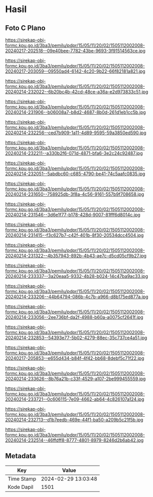 # Hasil

## Foto C Plano

https://sirekap-obj-formc.kpu.go.id/3ba3/pemilu/pdpr/15/05/11/20/02/1505112002008-20240217-202518--09e40bee-7782-43be-9693-3f91514563ce.jpg

https://sirekap-obj-formc.kpu.go.id/3ba3/pemilu/pdpr/15/05/11/20/02/1505112002008-20240217-203059--09550ad4-6142-4c20-9b22-66f82181a821.jpg

https://sirekap-obj-formc.kpu.go.id/3ba3/pemilu/pdpr/15/05/11/20/02/1505112002008-20240214-232022--6b20bc4b-42cd-48ce-a36a-e2d973833c51.jpg

https://sirekap-obj-formc.kpu.go.id/3ba3/pemilu/pdpr/15/05/11/20/02/1505112002008-20240214-231906--b06008a7-b8d2-4687-8b0d-261d1eb1cc5b.jpg

https://sirekap-obj-formc.kpu.go.id/3ba3/pemilu/pdpr/15/05/11/20/02/1505112002008-20240214-232256--ced7b909-1a11-4d89-9595-59a3850ed590.jpg

https://sirekap-obj-formc.kpu.go.id/3ba3/pemilu/pdpr/15/05/11/20/02/1505112002008-20240214-232211--a330b2f6-071d-4871-bfa6-3e2c24c92487.jpg

https://sirekap-obj-formc.kpu.go.id/3ba3/pemilu/pdpr/15/05/11/20/02/1505112002008-20240214-232051--5abdbc60-c685-4790-be41-74c5aafc0835.jpg

https://sirekap-obj-formc.kpu.go.id/3ba3/pemilu/pdpr/15/05/11/20/02/1505112002008-20240214-231650--758925db-3f8a-4c56-9161-557b9f708658.jpg

https://sirekap-obj-formc.kpu.go.id/3ba3/pemilu/pdpr/15/05/11/20/02/1505112002008-20240214-231546--3d6e1f77-b178-428d-9007-81fff6d8014c.jpg

https://sirekap-obj-formc.kpu.go.id/3ba3/pemilu/pdpr/15/05/11/20/02/1505112002008-20240214-231415--f3c627b7-c42f-401b-8f30-20534dcc4504.jpg

https://sirekap-obj-formc.kpu.go.id/3ba3/pemilu/pdpr/15/05/11/20/02/1505112002008-20240214-231322--4b357943-892b-4b43-ae7c-d5cd05cf9b27.jpg

https://sirekap-obj-formc.kpu.go.id/3ba3/pemilu/pdpr/15/05/11/20/02/1505112002008-20240214-233337--3a20eaa5-9332-4b28-b024-14c47ba9ac33.jpg

https://sirekap-obj-formc.kpu.go.id/3ba3/pemilu/pdpr/15/05/11/20/02/1505112002008-20240214-233206--44b64794-086b-4c7b-a966-d8b175ed877a.jpg

https://sirekap-obj-formc.kpu.go.id/3ba3/pemilu/pdpr/15/05/11/20/02/1505112002008-20240214-233056--2ee736bf-da2f-4988-b60a-a0075cf2641f.jpg

https://sirekap-obj-formc.kpu.go.id/3ba3/pemilu/pdpr/15/05/11/20/02/1505112002008-20240214-232853--54393e77-5b02-4279-88ec-35c737ce4a51.jpg

https://sirekap-obj-formc.kpu.go.id/3ba3/pemilu/pdpr/15/05/11/20/02/1505112002008-20240217-205853--e655d434-b84f-4f42-bb68-8debf5c71f22.jpg

https://sirekap-obj-formc.kpu.go.id/3ba3/pemilu/pdpr/15/05/11/20/02/1505112002008-20240214-233626--8b76a21b-c33f-4529-a107-2be999455559.jpg

https://sirekap-obj-formc.kpu.go.id/3ba3/pemilu/pdpr/15/05/11/20/02/1505112002008-20240214-233721--0c606115-7e09-4662-ab64-4c826107a124.jpg

https://sirekap-obj-formc.kpu.go.id/3ba3/pemilu/pdpr/15/05/11/20/02/1505112002008-20240214-232713--d1b7eedb-469e-44f1-ba50-a209b5c21f5b.jpg

https://sirekap-obj-formc.kpu.go.id/3ba3/pemilu/pdpr/15/05/11/20/02/1505112002008-20240214-232514--46ffdff8-8777-4801-8979-8246d2b6ab42.jpg


## Metadata

| Key        | Value               |
| ---------- | ------------------- |
| Time Stamp | 2024-02-29 13:03:48 |
| Kode Dapil | 1501                |



